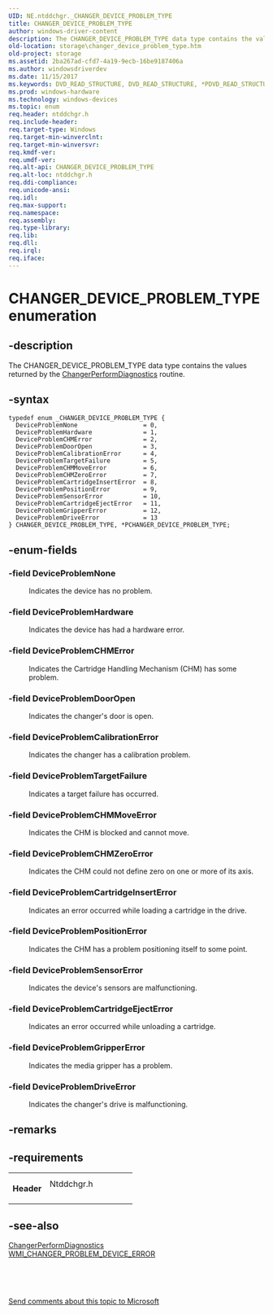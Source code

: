 ```yaml
---
UID: NE.ntddchgr._CHANGER_DEVICE_PROBLEM_TYPE
title: CHANGER_DEVICE_PROBLEM_TYPE
author: windows-driver-content
description: The CHANGER_DEVICE_PROBLEM_TYPE data type contains the values returned by the ChangerPerformDiagnostics routine.
old-location: storage\changer_device_problem_type.htm
old-project: storage
ms.assetid: 2ba267ad-cfd7-4a19-9ecb-16be9187406a
ms.author: windowsdriverdev
ms.date: 11/15/2017
ms.keywords: DVD_READ_STRUCTURE, DVD_READ_STRUCTURE, *PDVD_READ_STRUCTURE
ms.prod: windows-hardware
ms.technology: windows-devices
ms.topic: enum
req.header: ntddchgr.h
req.include-header: 
req.target-type: Windows
req.target-min-winverclnt: 
req.target-min-winversvr: 
req.kmdf-ver: 
req.umdf-ver: 
req.alt-api: CHANGER_DEVICE_PROBLEM_TYPE
req.alt-loc: ntddchgr.h
req.ddi-compliance: 
req.unicode-ansi: 
req.idl: 
req.max-support: 
req.namespace: 
req.assembly: 
req.type-library: 
req.lib: 
req.dll: 
req.irql: 
req.iface: 
---
```


# CHANGER_DEVICE_PROBLEM_TYPE enumeration



## -description
<p>The CHANGER_DEVICE_PROBLEM_TYPE data type contains the values returned by the <a href="..\mcd\nf-mcd-changerperformdiagnostics.md">ChangerPerformDiagnostics</a> routine.</p>


## -syntax

````
typedef enum _CHANGER_DEVICE_PROBLEM_TYPE { 
  DeviceProblemNone                  = 0,
  DeviceProblemHardware              = 1,
  DeviceProblemCHMError              = 2,
  DeviceProblemDoorOpen              = 3,
  DeviceProblemCalibrationError      = 4,
  DeviceProblemTargetFailure         = 5,
  DeviceProblemCHMMoveError          = 6,
  DeviceProblemCHMZeroError          = 7,
  DeviceProblemCartridgeInsertError  = 8,
  DeviceProblemPositionError         = 9,
  DeviceProblemSensorError           = 10,
  DeviceProblemCartridgeEjectError   = 11,
  DeviceProblemGripperError          = 12,
  DeviceProblemDriveError            = 13
} CHANGER_DEVICE_PROBLEM_TYPE, *PCHANGER_DEVICE_PROBLEM_TYPE;
````


## -enum-fields
<dl>

### -field <a id="DeviceProblemNone"></a><a id="deviceproblemnone"></a><a id="DEVICEPROBLEMNONE"></a><b>DeviceProblemNone</b>

<dd>
<p>Indicates the device has no problem.</p>
</dd>

### -field <a id="DeviceProblemHardware"></a><a id="deviceproblemhardware"></a><a id="DEVICEPROBLEMHARDWARE"></a><b>DeviceProblemHardware</b>

<dd>
<p>Indicates the device has had a hardware error.</p>
</dd>

### -field <a id="DeviceProblemCHMError"></a><a id="deviceproblemchmerror"></a><a id="DEVICEPROBLEMCHMERROR"></a><b>DeviceProblemCHMError</b>

<dd>
<p>Indicates the Cartridge Handling Mechanism (CHM) has some problem.</p>
</dd>

### -field <a id="DeviceProblemDoorOpen"></a><a id="deviceproblemdooropen"></a><a id="DEVICEPROBLEMDOOROPEN"></a><b>DeviceProblemDoorOpen</b>

<dd>
<p>Indicates the changer's door is open.</p>
</dd>

### -field <a id="DeviceProblemCalibrationError"></a><a id="deviceproblemcalibrationerror"></a><a id="DEVICEPROBLEMCALIBRATIONERROR"></a><b>DeviceProblemCalibrationError</b>

<dd>
<p>Indicates the changer has a calibration problem.</p>
</dd>

### -field <a id="DeviceProblemTargetFailure"></a><a id="deviceproblemtargetfailure"></a><a id="DEVICEPROBLEMTARGETFAILURE"></a><b>DeviceProblemTargetFailure</b>

<dd>
<p>Indicates a target failure has occurred.</p>
</dd>

### -field <a id="DeviceProblemCHMMoveError"></a><a id="deviceproblemchmmoveerror"></a><a id="DEVICEPROBLEMCHMMOVEERROR"></a><b>DeviceProblemCHMMoveError</b>

<dd>
<p>Indicates the CHM is blocked and cannot move. </p>
</dd>

### -field <a id="DeviceProblemCHMZeroError"></a><a id="deviceproblemchmzeroerror"></a><a id="DEVICEPROBLEMCHMZEROERROR"></a><b>DeviceProblemCHMZeroError</b>

<dd>
<p>Indicates the CHM could not define zero on one or more of its axis.</p>
</dd>

### -field <a id="DeviceProblemCartridgeInsertError"></a><a id="deviceproblemcartridgeinserterror"></a><a id="DEVICEPROBLEMCARTRIDGEINSERTERROR"></a><b>DeviceProblemCartridgeInsertError</b>

<dd>
<p>Indicates an error occurred while loading a cartridge in the drive.</p>
</dd>

### -field <a id="DeviceProblemPositionError"></a><a id="deviceproblempositionerror"></a><a id="DEVICEPROBLEMPOSITIONERROR"></a><b>DeviceProblemPositionError</b>

<dd>
<p>Indicates the CHM has a problem positioning itself to some point.</p>
</dd>

### -field <a id="DeviceProblemSensorError"></a><a id="deviceproblemsensorerror"></a><a id="DEVICEPROBLEMSENSORERROR"></a><b>DeviceProblemSensorError</b>

<dd>
<p>Indicates the device's sensors are malfunctioning.</p>
</dd>

### -field <a id="DeviceProblemCartridgeEjectError"></a><a id="deviceproblemcartridgeejecterror"></a><a id="DEVICEPROBLEMCARTRIDGEEJECTERROR"></a><b>DeviceProblemCartridgeEjectError</b>

<dd>
<p>Indicates an error occurred while unloading a cartridge.</p>
</dd>

### -field <a id="DeviceProblemGripperError"></a><a id="deviceproblemgrippererror"></a><a id="DEVICEPROBLEMGRIPPERERROR"></a><b>DeviceProblemGripperError</b>

<dd>
<p>Indicates the media gripper has a problem.</p>
</dd>

### -field <a id="DeviceProblemDriveError"></a><a id="deviceproblemdriveerror"></a><a id="DEVICEPROBLEMDRIVEERROR"></a><b>DeviceProblemDriveError</b>

<dd>
<p>Indicates the changer's drive is malfunctioning.</p>
</dd>
</dl>

## -remarks


## -requirements
<table>
<tr>
<th width="30%">
<p>Header</p>
</th>
<td width="70%">
<dl>
<dt>Ntddchgr.h</dt>
</dl>
</td>
</tr>
</table>

## -see-also
<dl>
<dt>
<a href="..\mcd\nf-mcd-changerperformdiagnostics.md">ChangerPerformDiagnostics</a>
</dt>
<dt>
<a href="..\wmidata\ns-wmidata--wmi-changer-problem-device-error.md">WMI_CHANGER_PROBLEM_DEVICE_ERROR</a>
</dt>
</dl>
<p> </p>
<p> </p>
<p><a href="mailto:wsddocfb@microsoft.com?subject=Documentation%20feedback [storage\storage]:%20CHANGER_DEVICE_PROBLEM_TYPE enumeration%20 RELEASE:%20(11/15/2017)&amp;body=%0A%0APRIVACY STATEMENT%0A%0AWe use your feedback to improve the documentation. We don't use your email address for any other purpose, and we'll remove your email address from our system after the issue that you're reporting is fixed. While we're working to fix this issue, we might send you an email message to ask for more info. Later, we might also send you an email message to let you know that we've addressed your feedback.%0A%0AFor more info about Microsoft's privacy policy, see http://privacy.microsoft.com/en-us/default.aspx." title="Send comments about this topic to Microsoft">Send comments about this topic to Microsoft</a></p>
